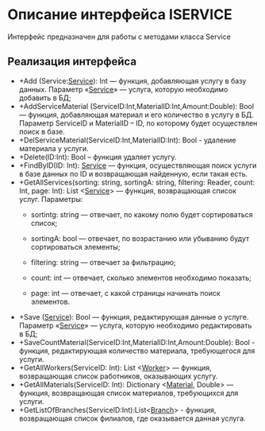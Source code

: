 # Описание интерфейса ISERVICE
Интерфейс предназначен для работы с методами класса Service

## Реализация интерфейса
* +Add (Service:[Service](https://github.com/To4ilko1/TatooParlor/blob/master/docs/Service.md "объект класса Service")): Int — функция, добавляющая услугу в базу данных. Параметр «[Service](https://github.com/To4ilko1/TatooParlor/blob/master/docs/Service.md "объект класса Service")» — услуга, 
которую необходимо добавить в БД;
* +AddServiceMaterial (ServiceID:Int,MaterialID:Int,Amount:Double): Bool — функция, добавляющая материал и его количество в услугу в БД. Параметр ServiceID и MaterialID – ID, по которому будет осуществлен поиск в базе.
* +DelServiceMaterial(ServiceID:Int,MaterialID:Int): Bool - удаление материала у услуги.
* +Delete(ID:Int): Bool – функция удаляет услугу.
* +FindByID(ID: Int): [Service](https://github.com/To4ilko1/TatooParlor/blob/master/docs/Service.md "объект класса Service")  — функция, осуществляющая поиск услуги в базе данных по ID и возвращающая найденную, если такая есть.
* +GetAllServices(sorting: string, sortingA: string, filtering: Reader, count: Int, page: Int): List <[Service](https://github.com/To4ilko1/TatooParlor/blob/master/docs/Service.md "объект класса Service")> — функция, возвращающая список услуг. 
Параметры: 
	* sortintg: string — отвечает, по какому полю будет сортироваться список;
  
	* sortingA: bool — отвечает, по возрастанию или убыванию будут сортироваться элементы;
  
	* filtering: string — отвечает за фильтрацию;
  
	* count: int — отвечает, сколько элементов необходимо показать;
  
	* page: int — отвечает, с какой страницы начинать поиск элементов.
* +Save ([Service](https://github.com/To4ilko1/TatooParlor/blob/master/docs/Service.md "объект класса Service")): Bool — функция, редактирующая данные о услуге. Параметр «[Service](https://github.com/To4ilko1/TatooParlor/blob/master/docs/Service.md "объект класса Service")» — 
услуга, которую необходимо редактировать в БД;
* +SaveCountMaterial(ServiceID:Int,MaterialID:Int,Amount:Double): Bool - функция, редактирующая количество материала, требующегося для услуги.
* +GetAllWorkers(ServiceID: Int): List <[Worker](https://github.com/To4ilko1/TatooParlor/blob/master/docs/Worker.md "объект класса Worker")> — функция, возвращающая список работников, оказывающих услугу.
* +GetAllMaterials(ServiceID: Int): Dictionary <[Material](https://github.com/To4ilko1/TatooParlor/blob/master/docs/Material.md "объект класса Material"), Double> — функция, возвращающая список материалов, требующихся для услуги.
* +GetListOfBranches(ServiceID:Int):List<[Branch](https://github.com/To4ilko1/TatooParlor/blob/master/docs/Branch.md "объект класса Branch")> - функция, возвращающая список филиалов, где оказывается данная услуга.